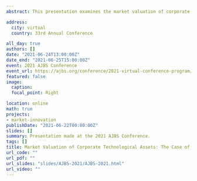 ```yaml
---
abstract: This presentation examines the market valuation of corporate technological assets in Japan. It contributes to the debate about the perceived legacy of institutions as profit-related pressures accumulate. Having analyzed the panel data-set consisting of 684 companies, each spanning over 19 years (from 1998 till 2016), this paper has found out that Japan's "routinized" model is compatible with the marketability of its corporate innovations. Against the dominant role of research and development (R&D), especially for the drugs and chemicals, Tokyo Stock Exchange consistently rewards highly-cited patents filed by machinery and electric equipment companies. At the same time, with the exception of chemicals, higher R&D productivity measured as "patents per one yen spent on R&D" is not appreciated by investors. This suggests that higher patenting propensity alone is not a credible enough signal of corporate innovativeness. Another noteworthy finding is the U-shape relationship existing between firm's age and Tobin's q. This and other significant nonlinear patterns existing between explanatory and response variables are identified via the application of the Generalized Additive Models (GAMs) that helped to fine-tune the initial linear predictions.

address:
  city: virtual
  country: 33rd Annual Conference

all_day: true
authors: []
date: "2021-06-24T13:00:00Z"
date_end: "2021-06-25T15:00:00Z"
event: 2021 AJBS Conference
event_url: https://ajbs.org/conference/2021-virtual-conference-program/
featured: false
image:
  caption:
  focal_point: Right

location: online
math: true
projects:
- market-innovation
publishDate: "2021-06-22T00:00:00Z"
slides: []
summary: Presentation made at the 2021 AJBS Conference.
tags: []
title: Market Valuation of Corporate Technological Assets: The Case of Japan's Institutional Adaptability
url_code: ""
url_pdf: ""
url_slides: "slides/AJBS-2021/AJBS-2021.html"
url_video: ""
---
```


